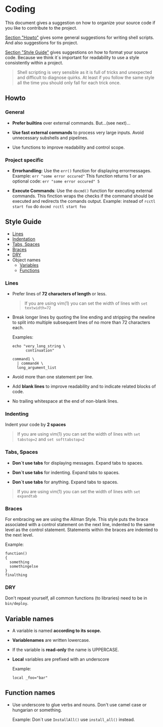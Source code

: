 # Coding

This document gives a suggestion on how to organize your source code if
you like to contribute to the project.

[Section "Howto"](#howto) gives some general suggestions for writing shell
scripts. And also suggestions for tis project.

[Section "Style Guide"](#style-guide) gives suggestions on how to format your source
code. Because we think it´s important for readability to use a style
consistently within a project.

> Shell scripting is very sensible as it is full of tricks and
> unexpected and difficult to diagnose quirks. At least if you follow
> the same style all the time you should only fall for each trick once.


## Howto

### General

- **Prefer builtins** over external commands. But...(see next)...

- **Use fast external commands** to process very large inputs. Avoid
  unnecessary subshells and pipelines.

- Use functions to improve readability and control scope.


### Project specific

- **Errorhandling:** Use the `err()` function for displaying
  errormessages. Example: `err "some error occured"`
  This function returns 1 or an optional code: `err "some error
  occured" 5`

- **Execute Commands**: Use the `docmd()` function for executing
  external commands. This finction wraps the checks if the command
  should be executed and redirects the comands output.
  Example: instead of `rcctl start foo` do `docmd rcctl start foo`


## Style Guide

- [Lines](#lines)
- [Indentation](#indenting)
- [Tabs, Spaces](#tabs-spaces)
- [Braces](#braces)
- [DRY](#dry)
- Object names
  - [Variables](#variable-names)
  - [Functions](#function-names)


### Lines

- Prefer lines of **72 characters of length** or less.

  > If you are using vim(1) you can set the width of lines with `set
    textwidth=72`

- Break longer lines by quoting the line ending and stripping the
  newline to split into multiple subsequent lines of no more than 72
  characters each.

  Examples:
  ```
  echo "very_long_string \
        continuation"
  ```

  ```
  command1 \
    | command4 \
    long_argument_list
  ```

- Avoid more than one statement per line.

- Add **blank lines** to improve readability and to indicate
  related blocks of code.

- No trailing whitespace at the end of non-blank lines.


### Indenting

Indent your code by **2 spaces**

> If you are using vim(1) you can set the width of lines with `set
  tabstop=2` and `set softtabstop=2`


### Tabs, Spaces

- **Don´t use tabs** for displaying messages. Expand tabs to spaces.

- **Don´t use tabs** for indenting. Expand tabs to spaces.

- **Don´t use tabs** for anything. Expand tabs to spaces.

> If you are using vim(1) you can set the width of lines with `set
  expandtab`


### Braces

For embracing we are using the Allman Style.
This style puts the brace associated with a control statement on the
next line, indented to the same level as the control statement.
Statements within the braces are indented to the next level.

Example:
```
function()
{
  something
  somethingelse
}
finalthing
```


### DRY

Don't repeat yourself, all common functions (to libraries) need to be in `bin/deploy`.


## Variable names

- A variable is named **according to its scope.**

- **Variablenames** are written lowercase.

- If the variable is **read-only** the name is UPPERCASE.

- **Local** variables are prefixed with an underscore

  Example:
  ```
  local _foo="bar"
  ```

## Function names

- Use underscore to glue verbs and nouns. Don't use camel case or
  hungarian or something.

  Example: Don´t use `InstallAll()` use `install_all()` instead.


